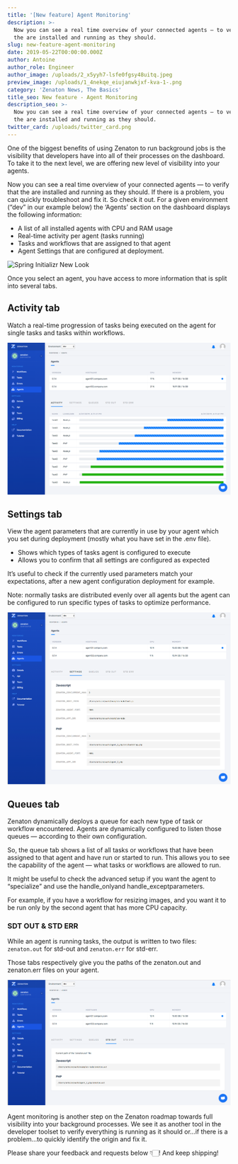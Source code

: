 ```yaml
---
title: '[New feature] Agent Monitoring'
description: >-
  Now you can see a real time overview of your connected agents — to verify that
  the are installed and running as they should.
slug: new-feature-agent-monitoring
date: 2019-05-22T00:00:00.000Z
author: Antoine
author_role: Engineer
author_image: /uploads/2_x5yyh7-lsfe0fgsy48uitq.jpeg
preview_image: /uploads/1_4nekqe_eiujanwkjxf-kva-1-.png
category: 'Zenaton News, The Basics'
title_seo: New feature - Agent Monitoring
description_seo: >-
  Now you can see a real time overview of your connected agents — to verify that
  the are installed and running as they should.
twitter_card: /uploads/twitter_card.png
---
```

One of the biggest benefits of using Zenaton to run background jobs is the visibility that developers have into all of their processes on the dashboard. To take it to the next level, we are offering new level of visibility into your agents.

Now you can see a real time overview of your connected agents — to verify that the are installed and running as they should. If there is a problem, you can quickly troubleshoot and fix it.
So check it out. For a given environment (“dev” in our example below) the ‘Agents’ section on the dashboard displays the following information:

* A list of all installed agents with CPU and RAM usage
* Real-time activity per agent (tasks running)
* Tasks and workflows that are assigned to that agent
* Agent Settings that are configured at deployment.

![Spring Initializr New Look](/uploads/1_4nekqe_eiujanwkjxf-kva-1-.png)

Once you select an agent, you have access to more information that is split into several tabs.

## Activity tab

Watch a real-time progression of tasks being executed on the agent for single tasks and tasks within workflows.

![Spring Initializr New Look](1_z9Af_fYq78hSXcw_KNUvbQ.png)

## Settings tab

View the agent parameters that are currently in use by your agent which you set during deployment (mostly what you have set in the .env file).

* Shows which types of tasks agent is configured to execute
* Allows you to confirm that all settings are configured as expected

It’s useful to check if the currently used parameters match your expectations, after a new agent configuration deployment for example.

Note: normally tasks are distributed evenly over all agents but the agent can be configured to run specific types of tasks to optimize performance.

![Spring Initializr New Look](1_qcrOanmq_vYVxOLFK-YYgw.png)

## Queues tab

Zenaton dynamically deploys a queue for each new type of task or workflow encountered. Agents are dynamically configured to listen those queues — according to their own configuration.

So, the queue tab shows a list of all tasks or workflows that have been assigned to that agent and have run or started to run. This allows you to see the capability of the agent — what tasks or workflows are allowed to run.

It might be useful to check the advanced setup if you want the agent to “specialize” and use the handle_onlyand handle_exceptparameters.

For example, if you have a workflow for resizing images, and you want it to be run only by the second agent that has more CPU capacity.

### SDT OUT & STD ERR

While an agent is running tasks, the output is written to two files: `zenaton.out` for std-out and `zenaton.err` for std-err.

Those tabs respectively give you the paths of the zenaton.out and zenaton.err files on your agent.

![Spring Initializr New Look](1_N2hxs_L2b0yL06pXRPWlxw.png)

Agent monitoring is another step on the Zenaton roadmap towards full visibility into your background processes. We see it as another tool in the developer toolset to verify everything is running as it should or…if there is a problem…to quickly identify the origin and fix it.

Please share your feedback and requests below 👇🏻! And keep shipping!
